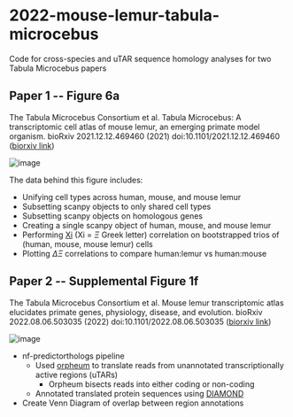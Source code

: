 # 2022-mouse-lemur-tabula-microcebus
Code for cross-species and uTAR sequence homology analyses for two Tabula Microcebus papers

## Paper 1 -- Figure 6a

The Tabula Microcebus Consortium et al. Tabula Microcebus: A transcriptomic cell atlas of mouse lemur, an emerging primate model organism. bioRxiv 2021.12.12.469460 (2021) doi:10.1101/2021.12.12.469460 ([biorxiv link](https://www.biorxiv.org/content/10.1101/2021.12.12.469460v2.full))

![image](https://user-images.githubusercontent.com/806256/189369914-c902c302-e062-4ffc-a73a-b3b2a42b233a.png)

The data behind this figure includes:

- Unifying cell types across human, mouse, and mouse lemur
- Subsetting scanpy objects to only shared cell types
- Subsetting scanpy objects on homologous genes
- Creating a single scanpy object of human, mouse, and mouse lemur
- Performing [Xi](https://github.com/czbiohub/xicor) (Xi = $\Xi$ Greek letter) correlation on bootstrapped trios of (human, mouse, mouse lemur) cells
- Plotting $\Delta\Xi$ correlations to compare human:lemur vs human:mouse


## Paper 2 -- Supplemental Figure 1f

The Tabula Microcebus Consortium et al. Mouse lemur transcriptomic atlas elucidates primate genes, physiology, disease, and evolution. bioRxiv 2022.08.06.503035 (2022) doi:10.1101/2022.08.06.503035 ([biorxiv link](https://www.biorxiv.org/content/10.1101/2022.08.06.503035v1.full))

![image](https://user-images.githubusercontent.com/806256/189370037-2d8e1f91-9f69-48e6-b69e-032c39f82b4c.png)

- nf-predictorthologs pipeline
  - Used [orpheum](https://github.com/czbiohub/orpheum) to translate reads from unannotated transcriptionally active regions (uTARs)
    - Orpheum bisects reads into either coding or non-coding
  - Annotated translated protein sequences using [DIAMOND](https://github.com/bbuchfink/diamond)
- Create Venn Diagram of overlap between region annotations
